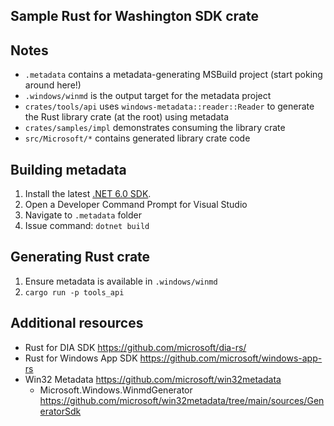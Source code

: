 ## Sample Rust for Washington SDK crate

## Notes
* `.metadata` contains a metadata-generating MSBuild project (start poking around here!)
* `.windows/winmd` is the output target for the metadata project
* `crates/tools/api` uses `windows-metadata::reader::Reader` to generate the Rust library crate (at the root) using metadata
* `crates/samples/impl` demonstrates consuming the library crate
* `src/Microsoft/*` contains generated library crate code

## Building metadata
1. Install the latest [.NET 6.0 SDK](https://dotnet.microsoft.com/download/dotnet/6.0).
2. Open a Developer Command Prompt for Visual Studio
3. Navigate to `.metadata` folder
4. Issue command: `dotnet build`

## Generating Rust crate
1. Ensure metadata is available in `.windows/winmd`
2. `cargo run -p tools_api`

## Additional resources
* Rust for DIA SDK https://github.com/microsoft/dia-rs/
* Rust for Windows App SDK https://github.com/microsoft/windows-app-rs
* Win32 Metadata https://github.com/microsoft/win32metadata
   * Microsoft.Windows.WinmdGenerator https://github.com/microsoft/win32metadata/tree/main/sources/GeneratorSdk
